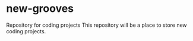 # new-grooves
Repository for coding projects
This repository will be a place to store new coding projects.
